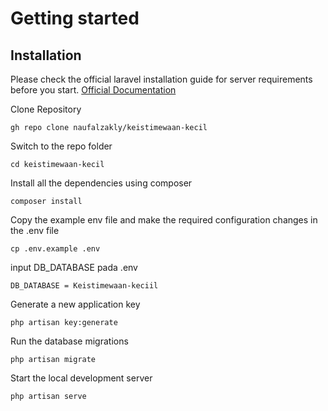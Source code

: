 # Getting started

## Installation
Please check the official laravel installation guide for server requirements before you start. [Official Documentation](https://laravel.com/docs/5.4/installation#installation)

Clone Repository

    gh repo clone naufalzakly/keistimewaan-kecil

Switch to the repo folder

    cd keistimewaan-kecil

Install all the dependencies using composer

    composer install

Copy the example env file and make the required configuration changes in the .env file

    cp .env.example .env

input DB_DATABASE pada .env

    DB_DATABASE = Keistimewaan-keciil 

Generate a new application key

    php artisan key:generate
    
Run the database migrations 

    php artisan migrate

Start the local development server

    php artisan serve
